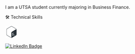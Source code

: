I am a UTSA student currently majoring in Business Finance.

:hammer_and_wrench: Technical Skills
<div>
  <img src="https://github.com/devicons/devicon/blob/master/icons/bash/bash-plain.svg" title="Bash" alt="bash" width="40" height="40"/>&nbsp;
</div>
<p> </p>
<div id="badges">
  <a href=(https://www.linkedin.com/in/joshua-sandoval-090260267/)>
    <img src="https://img.shields.io/badge/LinkedIn-blue?style=for-the-badge&logo=linkedin&logoColor=white" alt="LinkedIn Badge"/>
</div>
